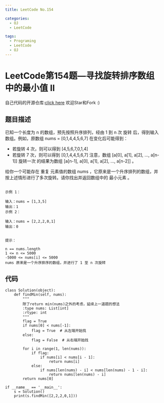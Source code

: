 ```yaml
---
title: LeetCode No.154

categories:
  - OJ
  - LeetCode

tags:
  - Programing
  - LeetCode
  - OJ
---
```



# LeetCode第154题—寻找旋转排序数组中的最小值 II

自己代码的开源仓库:[click here](https://github.com/zs670980918/LeetCode_Coding_Record)  欢迎Star和Fork :)

## 题目描述
已知一个长度为 n 的数组，预先按照升序排列，经由 1 到 n 次 旋转 后，得到输入数组。例如，原数组 nums = [0,1,4,4,5,6,7] 在变化后可能得到：
- 若旋转 4 次，则可以得到 [4,5,6,7,0,1,4]
- 若旋转 7 次，则可以得到 [0,1,4,4,5,6,7]
注意，数组 [a[0], a[1], a[2], ..., a[n-1]] 旋转一次 的结果为数组 [a[n-1], a[0], a[1], a[2], ..., a[n-2]] 。

给你一个可能存在 重复 元素值的数组 nums ，它原来是一个升序排列的数组，并按上述情形进行了多次旋转。请你找出并返回数组中的 最小元素 。

```

示例 1：

输入：nums = [1,3,5]
输出：1
示例 2：

输入：nums = [2,2,2,0,1]
输出：0
 

提示：

n == nums.length
1 <= n <= 5000
-5000 <= nums[i] <= 5000
nums 原来是一个升序排序的数组，并进行了 1 至 n 次旋转
```
## 代码
```
class Solution(object):
    def findMin(self, nums):
        """
        除了return min(nums)之外的考虑，延续上一道题的想法
        :type nums: List[int]
        :rtype: int
        """
        flag = True
        if nums[0] < nums[-1]:
            flag = True  # 从左端开始找
        else:
            flag = False  # 从右端开始找

        for i in range(1, len(nums)):
            if flag:
                if nums[i] < nums[i - 1]:
                    return nums[i]
            else:
                if nums[len(nums) - i] < nums[len(nums) - 1 - i]:
                    return nums[len(nums) - i]
        return nums[0]

if __name__ == '__main__':
    s = Solution()
    print(s.findMin([2,2,2,0,1]))
```